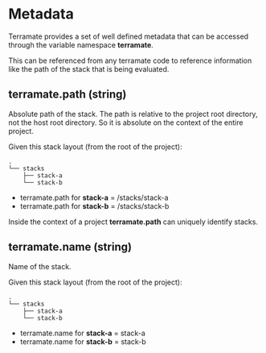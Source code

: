# Metadata

Terramate provides a set of well defined metadata that can be
accessed through the variable namespace **terramate**.

This can be referenced from any terramate code to reference
information like the path of the stack that is being evaluated.


## terramate.path (string) 

Absolute path of the stack.  The path is relative to the project
root directory, not the host root directory. So it is absolute
on the context of the entire project.

Given this stack layout (from the root of the project):

```
.
└── stacks
    ├── stack-a
    └── stack-b
```

* terramate.path for **stack-a** = /stacks/stack-a
* terramate.path for **stack-b** = /stacks/stack-b

Inside the context of a project **terramate.path** can
uniquely identify stacks.


## terramate.name (string) 

Name of the stack.

Given this stack layout (from the root of the project):

```
.
└── stacks
    ├── stack-a
    └── stack-b
```

* terramate.name for **stack-a** = stack-a
* terramate.name for **stack-b** = stack-b
